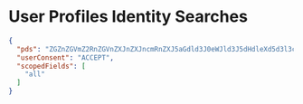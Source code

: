 # User Profiles Identity Searches

```json
{
  "pds": "ZGZnZGVmZ2RnZGVnZXJnZXJncmRnZXJ5aGdld3J0eWJld3J5dHdleXd5d3l3cmFhYWFhYWFhYWFhYWFhYWFhYWFhYWFhYWFhYWFh",
  "userConsent": "ACCEPT",
  "scopedFields": [
    "all"
  ]
}

```